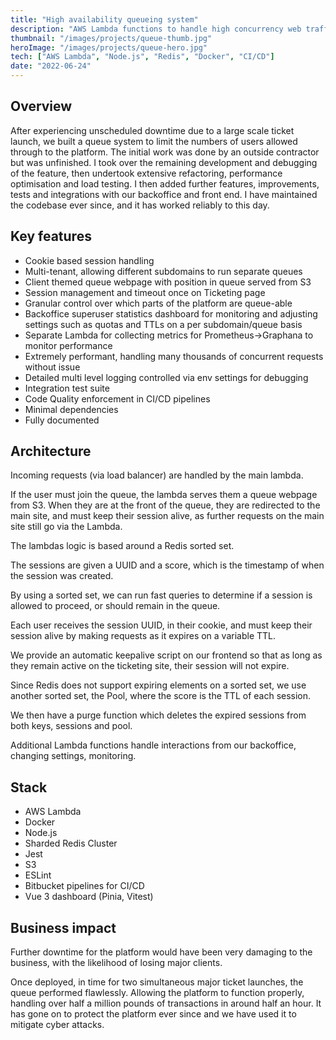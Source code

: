 ```yaml
---
title: "High availability queueing system"
description: "AWS Lambda functions to handle high concurrency web traffic"
thumbnail: "/images/projects/queue-thumb.jpg"
heroImage: "/images/projects/queue-hero.jpg"
tech: ["AWS Lambda", "Node.js", "Redis", "Docker", "CI/CD"]
date: "2022-06-24"
---
```


## Overview

After experiencing unscheduled downtime due to a large scale ticket launch, we built a queue system to limit the numbers of users allowed through to the platform. The initial work was done by an outside contractor but was unfinished. I took over the remaining development and debugging of the feature, then undertook extensive refactoring, performance optimisation and load testing. I then added further features, improvements, tests and integrations with our backoffice and front end. I have maintained the codebase ever since, and it has worked reliably to this day.

## Key features

- Cookie based session handling
- Multi-tenant, allowing different subdomains to run separate queues
- Client themed queue webpage with position in queue served from S3
- Session management and timeout once on Ticketing page
- Granular control over which parts of the platform are queue-able
- Backoffice superuser statistics dashboard for monitoring and adjusting settings such as quotas and TTLs on a per subdomain/queue basis
- Separate Lambda for collecting metrics for Prometheus->Graphana to monitor performance
- Extremely performant, handling many thousands of concurrent requests without issue
- Detailed multi level logging controlled via env settings for debugging
- Integration test suite
- Code Quality enforcement in CI/CD pipelines
- Minimal dependencies
- Fully documented

## Architecture

Incoming requests (via load balancer) are handled by the main lambda.

If the user must join the queue, the lambda serves them a queue webpage from S3. When they are at the front of the queue, they are redirected to the main site, and must keep their session alive, as further requests on the main site still go via the Lambda.

The lambdas logic is based around a Redis sorted set.

The sessions are given a UUID and a score, which is the timestamp of when the session was created.

By using a sorted set, we can run fast queries to determine if a session is allowed to proceed, or should remain in the queue.

Each user receives the session UUID, in their cookie, and must keep their session alive by making requests as it expires on a variable TTL.

We provide an automatic keepalive script on our frontend so that as long as they remain active on the ticketing site, their session will not expire.

Since Redis does not support expiring elements on a sorted set, we use another sorted set, the Pool, where the score is the TTL of each session.

We then have a purge function which deletes the expired sessions from both keys, sessions and pool.

Additional Lambda functions handle interactions from our backoffice, changing settings, monitoring.

## Stack

- AWS Lambda
- Docker
- Node.js
- Sharded Redis Cluster
- Jest
- S3
- ESLint
- Bitbucket pipelines for CI/CD
- Vue 3 dashboard (Pinia, Vitest)

## Business impact

Further downtime for the platform would have been very damaging to the business, with the likelihood of losing major clients.

Once deployed, in time for two simultaneous major ticket launches, the queue performed flawlessly. Allowing the platform to function properly, handling over half a million pounds of transactions in around half an hour. It has gone on to protect the platform ever since and we have used it to mitigate cyber attacks.

